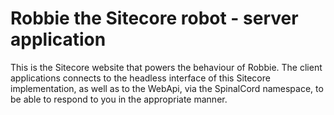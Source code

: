 # Robbie the Sitecore robot - server application #

This is the Sitecore website that powers the behaviour of Robbie. The client applications connects to the headless interface of this Sitecore implementation, as well as to the WebApi, via the SpinalCord namespace, to be able to respond to you in the appropriate manner.